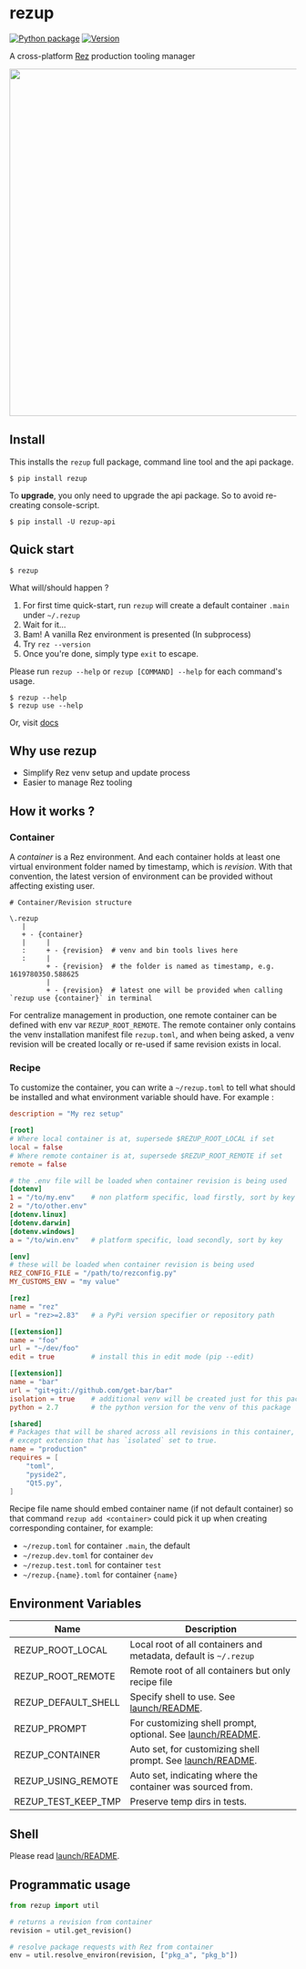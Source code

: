 # rezup

[![Python package](https://github.com/davidlatwe/rezup/actions/workflows/python-package.yml/badge.svg)](https://github.com/davidlatwe/rezup/actions/workflows/python-package.yml)
[![Version](http://img.shields.io/pypi/v/rezup-api.svg?style=flat)](https://pypi.python.org/pypi/rezup-api)

A cross-platform [Rez](https://github.com/nerdvegas/rez) production tooling manager

<img src="https://user-images.githubusercontent.com/3357009/130851292-2510bb0e-7fc5-409e-bfbb-e38ab4086d11.gif" width="610"></img>


## Install

This installs the `rezup` full package, command line tool and the api package.
```shell
$ pip install rezup
```
To **upgrade**, you only need to upgrade the api package. So to avoid re-creating console-script.
```shell
$ pip install -U rezup-api
```

## Quick start
```shell
$ rezup
```
What will/should happen ?

1. For first time quick-start, run `rezup` will create a default container `.main` under `~/.rezup`
2. Wait for it...
3. Bam! A vanilla Rez environment is presented (In subprocess)
4. Try `rez --version`
5. Once you're done, simply type `exit` to escape.

Please run `rezup --help` or `rezup [COMMAND] --help` for each command's usage.
```shell
$ rezup --help
$ rezup use --help  
```

Or, visit [docs]("")


## Why use rezup

* Simplify Rez venv setup and update process
* Easier to manage Rez tooling


## How it works ?

### Container

A *container* is a Rez environment. And each container holds at least one virtual environment folder named by timestamp, which is *revision*. With that convention, the latest version of environment can be provided without affecting existing user.

```
# Container/Revision structure

\.rezup
   |
   + - {container}
   |     |
   :     + - {revision}  # venv and bin tools lives here
   :     |
         + - {revision}  # the folder is named as timestamp, e.g. 1619780350.588625
         |
         + - {revision}  # latest one will be provided when calling `rezup use {container}` in terminal

```

For centralize management in production, one remote container can be defined with env var `REZUP_ROOT_REMOTE`. The remote container only contains the venv installation manifest file `rezup.toml`, and when being asked, a venv revision will be created locally or re-used if same revision exists in local.


### Recipe

To customize the container, you can write a `~/rezup.toml` to tell what should be installed and what environment variable should have. For example :

```toml
description = "My rez setup"

[root]
# Where local container is at, supersede $REZUP_ROOT_LOCAL if set
local = false
# Where remote container is at, supersede $REZUP_ROOT_REMOTE if set
remote = false

# the .env file will be loaded when container revision is being used
[dotenv]
1 = "/to/my.env"    # non platform specific, load firstly, sort by key
2 = "/to/other.env"
[dotenv.linux]
[dotenv.darwin]
[dotenv.windows]
a = "/to/win.env"   # platform specific, load secondly, sort by key

[env]
# these will be loaded when container revision is being used
REZ_CONFIG_FILE = "/path/to/rezconfig.py"
MY_CUSTOMS_ENV = "my value"

[rez]
name = "rez"
url = "rez>=2.83"   # a PyPi version specifier or repository path

[[extension]]
name = "foo"
url = "~/dev/foo"
edit = true         # install this in edit mode (pip --edit)

[[extension]]
name = "bar"
url = "git+git://github.com/get-bar/bar"
isolation = true    # additional venv will be created just for this package
python = 2.7        # the python version for the venv of this package

[shared]
# Packages that will be shared across all revisions in this container,
# except extension that has `isolated` set to true.
name = "production"
requires = [
    "toml",
    "pyside2",
    "Qt5.py",
]

```

Recipe file name should embed container name (if not default container) so that command `rezup add <container>` could pick it up when creating corresponding container, for example:

* `~/rezup.toml` for container `.main`, the default
* `~/rezup.dev.toml` for container `dev`
* `~/rezup.test.toml` for container `test`
* `~/rezup.{name}.toml` for container `{name}`


## Environment Variables

|Name|Description|
| --- | --- |
|REZUP_ROOT_LOCAL|Local root of all containers and metadata, default is `~/.rezup`|
|REZUP_ROOT_REMOTE|Remote root of all containers but only recipe file|
|REZUP_DEFAULT_SHELL|Specify shell to use. See [launch/README](src/rezup/launch/README.md#shell-detection).|
|REZUP_PROMPT|For customizing shell prompt, optional. See [launch/README](src/rezup/launch/README.md#shell-prompt).|
|REZUP_CONTAINER|Auto set, for customizing shell prompt. See [launch/README](src/rezup/launch/README.md#shell-prompt).|
|REZUP_USING_REMOTE|Auto set, indicating where the container was sourced from.|
|REZUP_TEST_KEEP_TMP|Preserve temp dirs in tests.|


## Shell

Please read [launch/README](src/rezup/launch/README.md).


## Programmatic usage

```python
from rezup import util

# returns a revision from container
revision = util.get_revision()

# resolve package requests with Rez from container
env = util.resolve_environ(revision, ["pkg_a", "pkg_b"])

```
